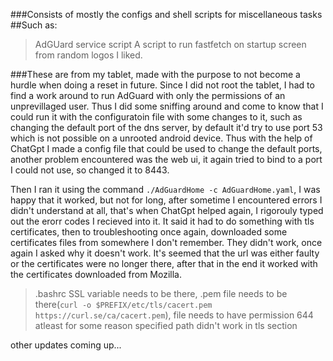 ###Consists of mostly the configs and shell scripts for miscellaneous tasks
##Such as:
> AdGUard service script 
> A script to run fastfetch on startup screen from random logos I liked.

###These are from my tablet, made with the purpose to not become a hurdle when doing a reset in future.
Since I did not root the tablet, I had to find a work around to run AdGuard with only the permissions of an unprevillaged user.
Thus I did some sniffing around and come to know that I could run it with the configuratoin file with some changes to it, such as
changing the default port of the dns server, by default it'd try to use port 53 which is not possible on a unrooted android device.
Thus with the help of ChatGpt I made a config file that could be used to change the default ports, 
another problem encountered was the web ui, it again tried to bind to a port I could not use, so changed it to 8443.

Then I ran it using the command ` ./AdGuardHome -c AdGuardHome.yaml `, I was happy that it worked, but not for long, 
after sometime I encountered errors I didn't understand at all, that's when ChatGpt helped again, I rigorouly typed out the erorr codes I recieved into it.
It said it had to do something with tls certificates, then to troubleshooting once again, downloaded some certificates files from somewhere I don't remember.
They didn't work, once again I asked why it doesn't work. It's seemed that the url was either faulty or the certificates were no longer there, 
after that in the end it worked with the certificates downloaded from Mozilla.

> .bashrc SSL variable needs to be there,
> .pem file needs to be there(` curl -o $PREFIX/etc/tls/cacert.pem https://curl.se/ca/cacert.pem `),
> file needs to have permission 644 atleast
> for some reason specified path didn't work in tls section

other updates coming up...
